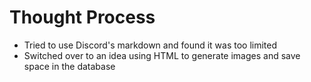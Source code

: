 # Thought Process
* Tried to use Discord's markdown and found it was too limited
* Switched over to an idea using HTML to generate images and save space in the database